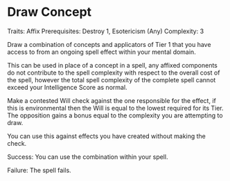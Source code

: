 # Draw Concept

Traits: Affix
Prerequisites: Destroy 1, Esotericism (Any) 
Complexity: 3

Draw a combination of concepts and applicators of Tier 1 that you have access to from an ongoing spell effect within your mental domain. 

This can be used in place of a concept in a spell, any affixed components do not contribute to the spell complexity with respect to the overall cost of the spell, however the total spell complexity of the complete spell cannot exceed your Intelligence Score as normal. 

Make a contested Will check against the one responsible for the effect, if this is environmental then the Will is equal to the lowest required for its Tier. The opposition gains a bonus equal to the complexity you are attempting to draw. 

You can use this against effects you have created without making the check. 

Success: You can use the combination within your spell. 

Failure: The spell fails.